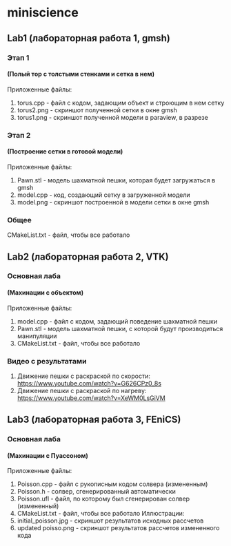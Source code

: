 # miniscience
## Lab1 (лабораторная работа 1, gmsh)
### Этап 1
#### (Полый тор с толстыми стенками и сетка в нем)
Приложенные файлы:
1. torus.cpp - файл с кодом, задающим объект и строющим в нем сетку
2. torus2.png - скриншот полученной сетки в окне gmsh
3. torus1.png - скриншот полученной модели в paraview, в разрезе
### Этап 2
#### (Построение сетки в готовой модели)
Приложенные файлы:
1. Pawn.stl - модель шахматной пешки, которая будет загружаться в gmsh
2. model.cpp - код, создающий сетку в загруженной модели
3. model.png - скриншот построенной в модели сетки в окне gmsh
### Общее
CMakeList.txt - файл, чтобы все работало
## Lab2 (лабораторная работа 2, VTK)
### Основная лаба
#### (Махинации с объектом)
Приложенные файлы:
1. model.cpp - файл с кодом, задающий поведение шахматной пешки
2. Pawn.stl - модель шахматной пешки, с которой будут производиться манипуляции
3. CMakeList.txt - файл, чтобы все работало
### Видео с результатами
1. Движение пешки с раскраской по скорости: https://www.youtube.com/watch?v=G626CPz0_8s
2. Движение пешки с раскраской по нагреву: https://www.youtube.com/watch?v=XeWM0LsGiVM
## Lab3 (лабораторная работа 3, FEniCS)
### Основная лаба
#### (Махинации с Пуассоном)
Приложенные файлы:
1. Poisson.cpp - файл с рукописным кодом солвера (измененным)
2. Poisson.h - солвер, сгенерированный автоматически
3. Poisson.ufl - файл, по которому был сгенерирован солвер (измененный)
4. CMakeList.txt - файл, чтобы все работало
Иллюстрации:
1. initial_poisson.jpg - скриншот результатов исходных рассчетов
2. updated poisso.png - скриншот результатов рассчетов измененного кода
